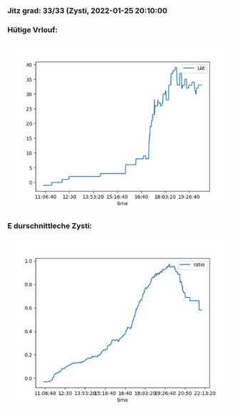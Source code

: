### Jitz grad: 33/33 (Zysti, 2022-01-25 20:10:00

### Hütige Vrlouf:
![Graph](Today.png)

### E durschnittleche Zysti:
![Graph](Zysti.png)